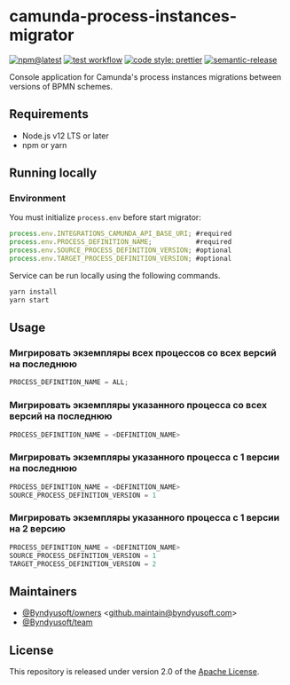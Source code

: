 # camunda-process-instances-migrator

[![npm@latest](https://img.shields.io/npm/v/@byndyusoft/base-template/latest.svg)](https://www.npmjs.com/package/@byndyusoft/base-template)
[![test workflow](https://github.com/Byndyusoft/node-base-template/actions/workflows/test.yaml/badge.svg?branch=master)](https://github.com/Byndyusoft/node-base-template/actions/workflows/test.yaml)
[![code style: prettier](https://img.shields.io/badge/code_style-prettier-ff69b4.svg)](https://github.com/prettier/prettier)
[![semantic-release](https://img.shields.io/badge/%20%20%F0%9F%93%A6%F0%9F%9A%80-semantic--release-e10079.svg)](https://github.com/semantic-release/semantic-release)

Console application for Camunda's process instances migrations between versions of BPMN schemes.

## Requirements

- Node.js v12 LTS or later
- npm or yarn

## Running locally

### Environment

You must initialize `process.env` before start migrator:

```javascript
process.env.INTEGRATIONS_CAMUNDA_API_BASE_URI; #required
process.env.PROCESS_DEFINITION_NAME;           #required
process.env.SOURCE_PROCESS_DEFINITION_VERSION; #optional
process.env.TARGET_PROCESS_DEFINITION_VERSION; #optional
```

Service can be run locally using the following commands.

```bash
yarn install
yarn start
```

## Usage

### Мигрировать экземпляры всех процессов со всех версий на последнюю

```javascript
PROCESS_DEFINITION_NAME = ALL;
```

### Мигрировать экземпляры указанного процесса со всех версий на последнюю

```javascript
PROCESS_DEFINITION_NAME = <DEFINITION_NAME>
```

### Мигрировать экземпляры указанного процесса с 1 версии на последнюю

```javascript
PROCESS_DEFINITION_NAME = <DEFINITION_NAME>
SOURCE_PROCESS_DEFINITION_VERSION = 1
```

### Мигрировать экземпляры указанного процесса с 1 версии на 2 версию

```javascript
PROCESS_DEFINITION_NAME = <DEFINITION_NAME>
SOURCE_PROCESS_DEFINITION_VERSION = 1
TARGET_PROCESS_DEFINITION_VERSION = 2
```

## Maintainers

- [@Byndyusoft/owners](https://github.com/orgs/Byndyusoft/teams/owners) <<github.maintain@byndyusoft.com>>
- [@Byndyusoft/team](https://github.com/orgs/Byndyusoft/teams/team)

## License

This repository is released under version 2.0 of the
[Apache License](https://www.apache.org/licenses/LICENSE-2.0).

